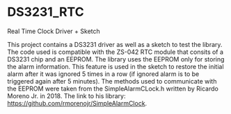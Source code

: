 # DS3231_RTC
Real Time Clock Driver + Sketch

This project contains a DS3231 driver as well as a sketch to test the library.
The code used is compatible with the ZS-042 RTC module that consits of a DS3231 chip
and an EEPROM.
The library uses the EEPROM only for storing the alarm information. This feature is used in
the sketch to restore the initial alarm after it was ignored 5 times in a row (if ignored alarm is to be triggered
again after 5 minutes). The methods used to communicate with the EEPROM were taken from the SimpleAlarmCLock.h
written by Ricardo Moreno Jr. in 2018. The link to his library: https://github.com/rmorenojr/SimpleAlarmClock.

